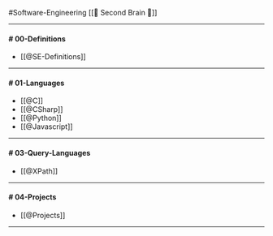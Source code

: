 #Software-Engineering
[[🧠 Second Brain 🧠]]

----
#### # 00-Definitions
- [[@SE-Definitions]]
---
#### # 01-Languages
- [[@C]]
- [[@CSharp]]
- [[@Python]]
- [[@Javascript]]
---
#### # 03-Query-Languages
- [[@XPath]]
---
#### # 04-Projects
- [[@Projects]]
---
